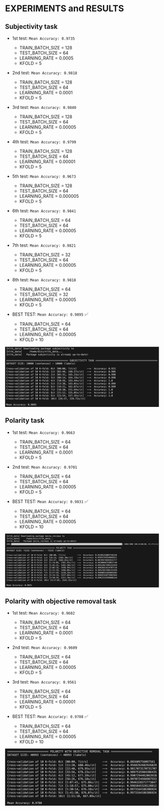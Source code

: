 # EXPERIMENTS and RESULTS

## Subjectivity task
- 1st test: `Mean Accuracy: 0.9735`
    - TRAIN_BATCH_SIZE = 128
    - TEST_BATCH_SIZE = 64
    - LEARNING_RATE = 0.0005
    - KFOLD = 5

- 2nd test: `Mean Accuracy: 0.9818`
    - TRAIN_BATCH_SIZE = 128
    - TEST_BATCH_SIZE = 64
    - LEARNING_RATE = 0.0001
    - KFOLD = 5

- 3rd test: `Mean Accuracy: 0.9840`
    - TRAIN_BATCH_SIZE = 128
    - TEST_BATCH_SIZE = 64
    - LEARNING_RATE = 0.00005
    - KFOLD = 5

- 4th test: `Mean Accuracy: 0.9799`
    - TRAIN_BATCH_SIZE = 128
    - TEST_BATCH_SIZE = 64
    - LEARNING_RATE = 0.00001
    - KFOLD = 5

- 5th test: `Mean Accuracy: 0.9673`
    - TRAIN_BATCH_SIZE = 128
    - TEST_BATCH_SIZE = 64
    - LEARNING_RATE = 0.000005
    - KFOLD = 5

- 6th test: `Mean Accuracy: 0.9841`
    - TRAIN_BATCH_SIZE = 64
    - TEST_BATCH_SIZE = 64
    - LEARNING_RATE = 0.00005
    - KFOLD = 5

- 7th test: `Mean Accuracy: 0.9821`
    - TRAIN_BATCH_SIZE = 32
    - TEST_BATCH_SIZE = 64
    - LEARNING_RATE = 0.00005
    - KFOLD = 5

- 8th test: `Mean Accuracy: 0.9818`
    - TRAIN_BATCH_SIZE = 64
    - TEST_BATCH_SIZE = 32
    - LEARNING_RATE = 0.00005
    - KFOLD = 5

- BEST TEST: `Mean Accuracy: 0.9895` ✅
    - TRAIN_BATCH_SIZE = 64
    - TEST_BATCH_SIZE = 64
    - LEARNING_RATE = 0.00005
    - KFOLD = 10

![Alt text](../../Results/SUBJECTIVITY_bert.png)

## Polarity task
- 1st test: `Mean Accuracy: 0.9663`
    - TRAIN_BATCH_SIZE = 64
    - TEST_BATCH_SIZE = 64
    - LEARNING_RATE = 0.0001
    - KFOLD = 5

- 2nd test: `Mean Accuracy: 0.9701`
    - TRAIN_BATCH_SIZE = 64
    - TEST_BATCH_SIZE = 64
    - LEARNING_RATE = 0.00005
    - KFOLD = 5

- BEST TEST: `Mean Accuracy: 0.9831` ✅
    - TRAIN_BATCH_SIZE = 64
    - TEST_BATCH_SIZE = 64
    - LEARNING_RATE = 0.00005
    - KFOLD = 10

![Alt text](../../Results/MOVIE_REVIEWS_polarity.png)

## Polarity with objective removal task
- 1st test: `Mean Accuracy: 0.9602`
    - TRAIN_BATCH_SIZE = 64
    - TEST_BATCH_SIZE = 64
    - LEARNING_RATE = 0.0001
    - KFOLD = 5

- 2nd test: `Mean Accuracy: 0.9609`
    - TRAIN_BATCH_SIZE = 64
    - TEST_BATCH_SIZE = 64
    - LEARNING_RATE = 0.00005
    - KFOLD = 5

- 3rd test: `Mean Accuracy: 0.9561`
    - TRAIN_BATCH_SIZE = 64
    - TEST_BATCH_SIZE = 64
    - LEARNING_RATE = 0.00001
    - KFOLD = 5

- BEST TEST: `Mean Accuracy: 0.9788` ✅
    - TRAIN_BATCH_SIZE = 64
    - TEST_BATCH_SIZE = 64
    - LEARNING_RATE = 0.00005
    - KFOLD = 10

![Alt text](../../Results/MOVIE_REVIEWS_subj&pol.png)